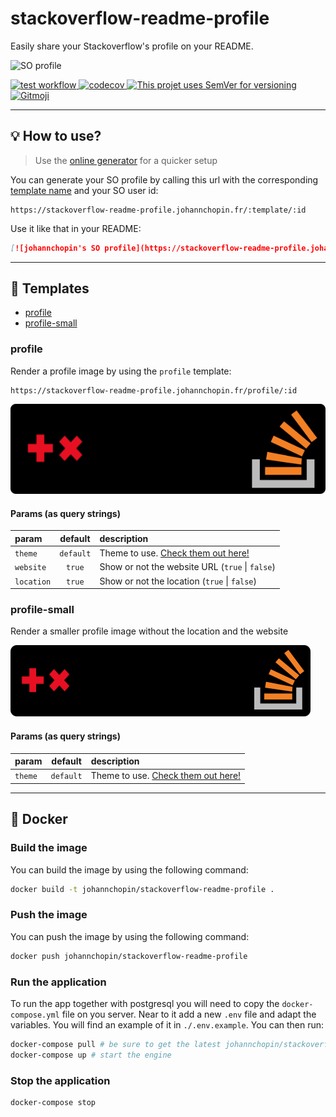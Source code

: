 # stackoverflow-readme-profile

Easily share your Stackoverflow's profile on your README.

![SO profile](https://raw.githubusercontent.com/johannchopin/stackoverflow-readme-profile/main/docs/profile/themes/dark.svg)

<a href="https://github.com/johannchopin/stackoverflow-readme-profile/actions">
  <img src="https://github.com/johannchopin/stackoverflow-readme-profile/actions/workflows/test.yml/badge.svg" alt="test workflow">
</a>
<a href="https://codecov.io/gh/johannchopin/stackoverflow-readme-profile">
  <img src="https://codecov.io/gh/johannchopin/stackoverflow-readme-profile/branch/main/graph/badge.svg" alt="codecov">
</a>
<a href="https://semver.org/">
  <img src="https://img.shields.io/badge/Versioning-SemVer-blue" alt="This projet uses SemVer for versioning"/>
</a>
<a href="https://gitmoji.dev">
  <img src="https://img.shields.io/badge/gitmoji-%20😜%20😍-FFDD67.svg" alt="Gitmoji">
</a>

---

## 💡 How to use?

> Use the [online generator](https://stackoverflow-readme-profile.vercel.app/profile) for a quicker setup

You can generate your SO profile by calling this url with the corresponding [template name](#templates) and your SO user id:

```
https://stackoverflow-readme-profile.johannchopin.fr/:template/:id
```

Use it like that in your README:

```md
[![johannchopin's SO profile](https://stackoverflow-readme-profile.johannchopin.fr/:template/:id)](https://github.com/johannchopin/stackoverflow-readme-profile)
```

---

## 📄 Templates

- [profile](#profile)
- [profile-small](#profile-small)

### profile

Render a profile image by using the `profile` template:

```
https://stackoverflow-readme-profile.johannchopin.fr/profile/:id
```

![profile](./docs/profile/themes/dark.svg)

#### Params (as query strings)

| param      |  default  | description                                                    |
| :--------- | :-------: | :------------------------------------------------------------- |
| `theme`    | `default` | Theme to use. [Check them out here!](./docs/profile/README.md) |
| `website`  |  `true`   | Show or not the website URL (`true` \| `false`)                |
| `location` |  `true`   | Show or not the location (`true` \| `false`)                   |

### profile-small

Render a smaller profile image without the location and the website

![profile](./docs/profile-small/themes/dark.svg)

#### Params (as query strings)

| param   |  default  | description                                                          |
| :------ | :-------: | :------------------------------------------------------------------- |
| `theme` | `default` | Theme to use. [Check them out here!](./docs/profile-small/README.md) |

---

## 🐳 Docker

### Build the image

You can build the image by using the following command:

```bash
docker build -t johannchopin/stackoverflow-readme-profile .
```

### Push the image

You can push the image by using the following command:

```bash
docker push johannchopin/stackoverflow-readme-profile
```

### Run the application

To run the app together with postgresql you will need to copy the `docker-compose.yml` file on you server. Near to it add a new `.env` file and adapt the variables. You will find an example of it in `./.env.example`. You can then run:

```bash
docker-compose pull # be sure to get the latest johannchopin/stackoverflow-readme-profile image version
docker-compose up # start the engine
```

### Stop the application

```bash
docker-compose stop
```
